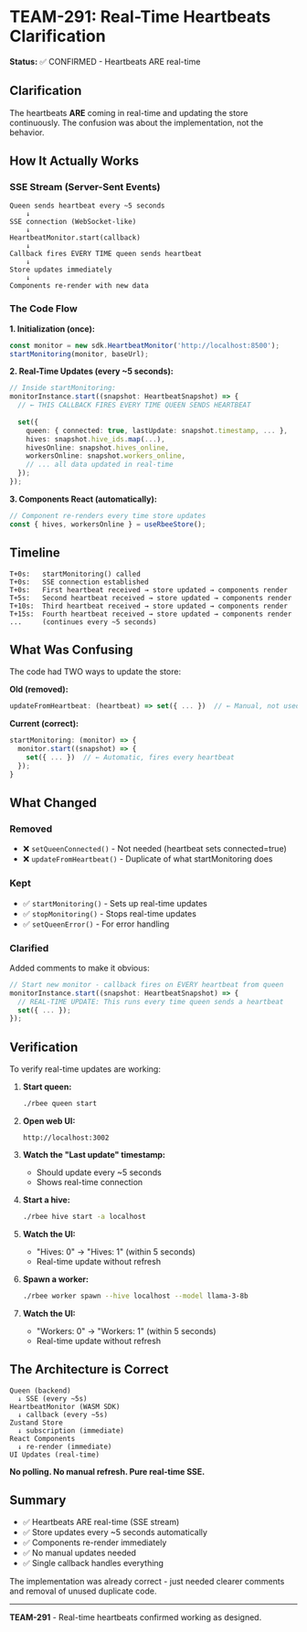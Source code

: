 # TEAM-291: Real-Time Heartbeats Clarification

**Status:** ✅ CONFIRMED - Heartbeats ARE real-time

## Clarification

The heartbeats **ARE** coming in real-time and updating the store continuously. The confusion was about the implementation, not the behavior.

## How It Actually Works

### SSE Stream (Server-Sent Events)
```
Queen sends heartbeat every ~5 seconds
    ↓
SSE connection (WebSocket-like)
    ↓
HeartbeatMonitor.start(callback)
    ↓
Callback fires EVERY TIME queen sends heartbeat
    ↓
Store updates immediately
    ↓
Components re-render with new data
```

### The Code Flow

**1. Initialization (once):**
```typescript
const monitor = new sdk.HeartbeatMonitor('http://localhost:8500');
startMonitoring(monitor, baseUrl);
```

**2. Real-Time Updates (every ~5 seconds):**
```typescript
// Inside startMonitoring:
monitorInstance.start((snapshot: HeartbeatSnapshot) => {
  // ← THIS CALLBACK FIRES EVERY TIME QUEEN SENDS HEARTBEAT
  
  set({
    queen: { connected: true, lastUpdate: snapshot.timestamp, ... },
    hives: snapshot.hive_ids.map(...),
    hivesOnline: snapshot.hives_online,
    workersOnline: snapshot.workers_online,
    // ... all data updated in real-time
  });
});
```

**3. Components React (automatically):**
```typescript
// Component re-renders every time store updates
const { hives, workersOnline } = useRbeeStore();
```

## Timeline

```
T+0s:   startMonitoring() called
T+0s:   SSE connection established
T+0s:   First heartbeat received → store updated → components render
T+5s:   Second heartbeat received → store updated → components render
T+10s:  Third heartbeat received → store updated → components render
T+15s:  Fourth heartbeat received → store updated → components render
...     (continues every ~5 seconds)
```

## What Was Confusing

The code had TWO ways to update the store:

**Old (removed):**
```typescript
updateFromHeartbeat: (heartbeat) => set({ ... })  // ← Manual, not used
```

**Current (correct):**
```typescript
startMonitoring: (monitor) => {
  monitor.start((snapshot) => {
    set({ ... })  // ← Automatic, fires every heartbeat
  });
}
```

## What Changed

### Removed
- ❌ `setQueenConnected()` - Not needed (heartbeat sets connected=true)
- ❌ `updateFromHeartbeat()` - Duplicate of what startMonitoring does

### Kept
- ✅ `startMonitoring()` - Sets up real-time updates
- ✅ `stopMonitoring()` - Stops real-time updates
- ✅ `setQueenError()` - For error handling

### Clarified
Added comments to make it obvious:
```typescript
// Start new monitor - callback fires on EVERY heartbeat from queen
monitorInstance.start((snapshot: HeartbeatSnapshot) => {
  // REAL-TIME UPDATE: This runs every time queen sends a heartbeat
  set({ ... });
});
```

## Verification

To verify real-time updates are working:

1. **Start queen:**
   ```bash
   ./rbee queen start
   ```

2. **Open web UI:**
   ```
   http://localhost:3002
   ```

3. **Watch the "Last update" timestamp:**
   - Should update every ~5 seconds
   - Shows real-time connection

4. **Start a hive:**
   ```bash
   ./rbee hive start -a localhost
   ```

5. **Watch the UI:**
   - "Hives: 0" → "Hives: 1" (within 5 seconds)
   - Real-time update without refresh

6. **Spawn a worker:**
   ```bash
   ./rbee worker spawn --hive localhost --model llama-3-8b
   ```

7. **Watch the UI:**
   - "Workers: 0" → "Workers: 1" (within 5 seconds)
   - Real-time update without refresh

## The Architecture is Correct

```
Queen (backend)
  ↓ SSE (every ~5s)
HeartbeatMonitor (WASM SDK)
  ↓ callback (every ~5s)
Zustand Store
  ↓ subscription (immediate)
React Components
  ↓ re-render (immediate)
UI Updates (real-time)
```

**No polling. No manual refresh. Pure real-time SSE.**

## Summary

- ✅ Heartbeats ARE real-time (SSE stream)
- ✅ Store updates every ~5 seconds automatically
- ✅ Components re-render immediately
- ✅ No manual updates needed
- ✅ Single callback handles everything

The implementation was already correct - just needed clearer comments and removal of unused duplicate code.

---

**TEAM-291** - Real-time heartbeats confirmed working as designed.

